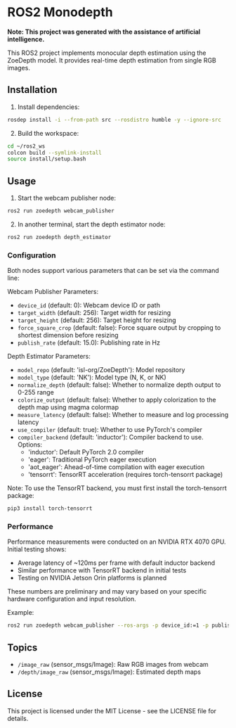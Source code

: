 # ROS2 Monodepth

**Note: This project was generated with the assistance of artificial intelligence.**

This ROS2 project implements monocular depth estimation using the ZoeDepth model. It provides real-time depth estimation from single RGB images.

## Installation

1. Install dependencies:
```bash
rosdep install -i --from-path src --rosdistro humble -y --ignore-src
```

2. Build the workspace:
```bash
cd ~/ros2_ws
colcon build --symlink-install
source install/setup.bash
```

## Usage

1. Start the webcam publisher node:
```bash
ros2 run zoedepth webcam_publisher
```

2. In another terminal, start the depth estimator node:
```bash
ros2 run zoedepth depth_estimator
```

### Configuration

Both nodes support various parameters that can be set via the command line:

Webcam Publisher Parameters:
- `device_id` (default: 0): Webcam device ID or path
- `target_width` (default: 256): Target width for resizing
- `target_height` (default: 256): Target height for resizing
- `force_square_crop` (default: false): Force square output by cropping to shortest dimension before resizing
- `publish_rate` (default: 15.0): Publishing rate in Hz

Depth Estimator Parameters:
- `model_repo` (default: 'isl-org/ZoeDepth'): Model repository
- `model_type` (default: 'NK'): Model type (N, K, or NK)
- `normalize_depth` (default: false): Whether to normalize depth output to 0-255 range
- `colorize_output` (default: false): Whether to apply colorization to the depth map using magma colormap
- `measure_latency` (default: false): Whether to measure and log processing latency
- `use_compiler` (default: true): Whether to use PyTorch's compiler
- `compiler_backend` (default: 'inductor'): Compiler backend to use. Options:
  - 'inductor': Default PyTorch 2.0 compiler
  - 'eager': Traditional PyTorch eager execution
  - 'aot_eager': Ahead-of-time compilation with eager execution
  - 'tensorrt': TensorRT acceleration (requires torch-tensorrt package)

Note: To use the TensorRT backend, you must first install the torch-tensorrt package:
```bash
pip3 install torch-tensorrt
```

### Performance

Performance measurements were conducted on an NVIDIA RTX 4070 GPU. Initial testing shows:
- Average latency of ~120ms per frame with default inductor backend
- Similar performance with TensorRT backend in initial tests
- Testing on NVIDIA Jetson Orin platforms is planned

These numbers are preliminary and may vary based on your specific hardware configuration and input resolution.

Example:
```bash
ros2 run zoedepth webcam_publisher --ros-args -p device_id:=1 -p publish_rate:=15.0
```

## Topics

- `/image_raw` (sensor_msgs/Image): Raw RGB images from webcam
- `/depth/image_raw` (sensor_msgs/Image): Estimated depth maps

## License

This project is licensed under the MIT License - see the LICENSE file for details.
